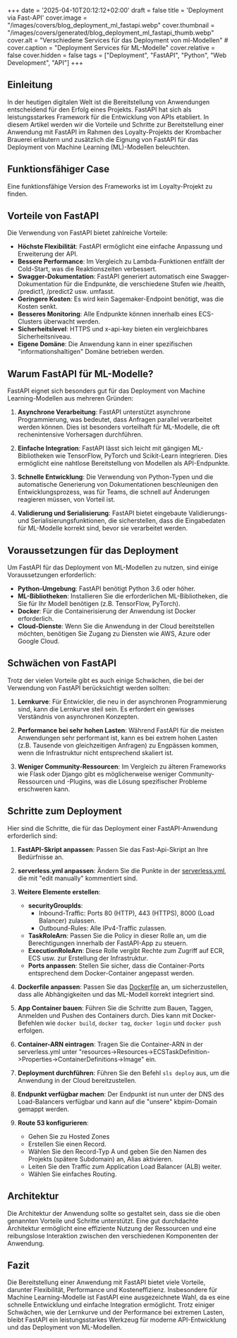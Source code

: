 +++
date = '2025-04-10T20:12:12+02:00'
draft = false
title = 'Deployment via Fast-API'
cover.image = "/images/covers/blog_deployment_ml_fastapi.webp" 
cover.thumbnail = "/images/covers/generated/blog_deployment_ml_fastapi_thumb.webp"
cover.alt = "Verschiedene Services für das Deployment von ml-Modellen" #
cover.caption = "Deployment Services für ML-Modelle" 
cover.relative = false
cover.hidden = false
tags = ["Deployment", "FastAPI", "Python", "Web Development", "API"] 
+++

## Einleitung

In der heutigen digitalen Welt ist die Bereitstellung von Anwendungen entscheidend für den Erfolg eines Projekts. FastAPI hat sich als leistungsstarkes Framework für die Entwicklung von APIs etabliert. In diesem Artikel werden wir die Vorteile und Schritte zur Bereitstellung einer Anwendung mit FastAPI im Rahmen des Loyalty-Projekts der Krombacher Brauerei erläutern und zusätzlich die Eignung von FastAPI für das Deployment von Machine Learning (ML)-Modellen beleuchten.

## Funktionsfähiger Case

Eine funktionsfähige Version des Frameworks ist im Loyalty-Projekt zu finden.

## Vorteile von FastAPI

Die Verwendung von FastAPI bietet zahlreiche Vorteile:

- **Höchste Flexibilität**: FastAPI ermöglicht eine einfache Anpassung und Erweiterung der API.
- **Bessere Performance**: Im Vergleich zu Lambda-Funktionen entfällt der Cold-Start, was die Reaktionszeiten verbessert.
- **Swagger-Dokumentation**: FastAPI generiert automatisch eine Swagger-Dokumentation für die Endpunkte, die verschiedene Stufen wie /health, /predict1, /predict2 usw. umfasst.
- **Geringere Kosten**: Es wird kein Sagemaker-Endpoint benötigt, was die Kosten senkt.
- **Besseres Monitoring**: Alle Endpunkte können innerhalb eines ECS-Clusters überwacht werden.
- **Sicherheitslevel**: HTTPS und x-api-key bieten ein vergleichbares Sicherheitsniveau.
- **Eigene Domäne**: Die Anwendung kann in einer spezifischen "informationshaltigen" Domäne betrieben werden.

## Warum FastAPI für ML-Modelle?

FastAPI eignet sich besonders gut für das Deployment von Machine Learning-Modellen aus mehreren Gründen:

1. **Asynchrone Verarbeitung**: FastAPI unterstützt asynchrone Programmierung, was bedeutet, dass Anfragen parallel verarbeitet werden können. Dies ist besonders vorteilhaft für ML-Modelle, die oft rechenintensive Vorhersagen durchführen.

2. **Einfache Integration**: FastAPI lässt sich leicht mit gängigen ML-Bibliotheken wie TensorFlow, PyTorch und Scikit-Learn integrieren. Dies ermöglicht eine nahtlose Bereitstellung von Modellen als API-Endpunkte.

3. **Schnelle Entwicklung**: Die Verwendung von Python-Typen und die automatische Generierung von Dokumentationen beschleunigen den Entwicklungsprozess, was für Teams, die schnell auf Änderungen reagieren müssen, von Vorteil ist.

4. **Validierung und Serialisierung**: FastAPI bietet eingebaute Validierungs- und Serialisierungsfunktionen, die sicherstellen, dass die Eingabedaten für ML-Modelle korrekt sind, bevor sie verarbeitet werden.

## Voraussetzungen für das Deployment

Um FastAPI für das Deployment von ML-Modellen zu nutzen, sind einige Voraussetzungen erforderlich:

- **Python-Umgebung**: FastAPI benötigt Python 3.6 oder höher.
- **ML-Bibliotheken**: Installieren Sie die erforderlichen ML-Bibliotheken, die Sie für Ihr Modell benötigen (z.B. TensorFlow, PyTorch).
- **Docker**: Für die Containerisierung der Anwendung ist Docker erforderlich.
- **Cloud-Dienste**: Wenn Sie die Anwendung in der Cloud bereitstellen möchten, benötigen Sie Zugang zu Diensten wie AWS, Azure oder Google Cloud.

## Schwächen von FastAPI

Trotz der vielen Vorteile gibt es auch einige Schwächen, die bei der Verwendung von FastAPI berücksichtigt werden sollten:

1. **Lernkurve**: Für Entwickler, die neu in der asynchronen Programmierung sind, kann die Lernkurve steil sein. Es erfordert ein gewisses Verständnis von asynchronen Konzepten.

2. **Performance bei sehr hohen Lasten**: Während FastAPI für die meisten Anwendungen sehr performant ist, kann es bei extrem hohen Lasten (z.B. Tausende von gleichzeitigen Anfragen) zu Engpässen kommen, wenn die Infrastruktur nicht entsprechend skaliert ist.

3. **Weniger Community-Ressourcen**: Im Vergleich zu älteren Frameworks wie Flask oder Django gibt es möglicherweise weniger Community-Ressourcen und -Plugins, was die Lösung spezifischer Probleme erschweren kann.

## Schritte zum Deployment

Hier sind die Schritte, die für das Deployment einer FastAPI-Anwendung erforderlich sind:

1. **FastAPI-Skript anpassen**: Passen Sie das Fast-Api-Skript an Ihre Bedürfnisse an.
   
2. **serverless.yml anpassen**: Ändern Sie die Punkte in der [serverless.yml](https://gitlab.com/krombacher-brauerei/datascience_krombacher/loyalty/-/blob/master/src/Fraud_Detection/serverless.yml), die mit "edit manually" kommentiert sind.

3. **Weitere Elemente erstellen**: 
   - **securityGroupIds**: 
     - Inbound-Traffic: Ports 80 (HTTP), 443 (HTTPS), 8000 (Load Balancer) zulassen.
     - Outbound-Rules: Alle IPv4-Traffic zulassen.
   - **TaskRoleArn**: Passen Sie die Policy in dieser Rolle an, um die Berechtigungen innerhalb der FastAPI-App zu steuern.
   - **ExecutionRoleArn**: Diese Rolle vergibt Rechte zum Zugriff auf ECR, ECS usw. zur Erstellung der Infrastruktur.
   - **Ports anpassen**: Stellen Sie sicher, dass die Container-Ports entsprechend dem Docker-Container angepasst werden.

4. **Dockerfile anpassen**: Passen Sie das [Dockerfile](https://gitlab.com/krombacher-brauerei/datascience_krombacher/loyalty/-/blob/master/src/Fraud_Detection/Dockerfile) an, um sicherzustellen, dass alle Abhängigkeiten und das ML-Modell korrekt integriert sind.

5. **App Container bauen**: Führen Sie die Schritte zum Bauen, Taggen, Anmelden und Pushen des Containers durch. Dies kann mit Docker-Befehlen wie `docker build`, `docker tag`, `docker login` und `docker push` erfolgen.

6. **Container-ARN eintragen**: Tragen Sie die Container-ARN in der serverless.yml unter "resources->Resources->ECSTaskDefinition->Properties->ContainerDefinitions→Image" ein.

7. **Deployment durchführen**: Führen Sie den Befehl `sls deploy` aus, um die Anwendung in der Cloud bereitzustellen.

8. **Endpunkt verfügbar machen**: Der Endpunkt ist nun unter der DNS des Load-Balancers verfügbar und kann auf die "unsere" kbpim-Domain gemappt werden.

9. **Route 53 konfigurieren**:
   - Gehen Sie zu Hosted Zones
   - Erstellen Sie einen Record.
   - Wählen Sie den Record-Typ A und geben Sie den Namen des Projekts (spätere Subdomain) an, Alias aktivieren.
   - Leiten Sie den Traffic zum Application Load Balancer (ALB) weiter.
   - Wählen Sie einfaches Routing.

## Architektur

Die Architektur der Anwendung sollte so gestaltet sein, dass sie die oben genannten Vorteile und Schritte unterstützt. Eine gut durchdachte Architektur ermöglicht eine effiziente Nutzung der Ressourcen und eine reibungslose Interaktion zwischen den verschiedenen Komponenten der Anwendung. 

## Fazit

Die Bereitstellung einer Anwendung mit FastAPI bietet viele Vorteile, darunter Flexibilität, Performance und Kosteneffizienz. Insbesondere für Machine Learning-Modelle ist FastAPI eine ausgezeichnete Wahl, da es eine schnelle Entwicklung und einfache Integration ermöglicht. Trotz einiger Schwächen, wie der Lernkurve und der Performance bei extremen Lasten, bleibt FastAPI ein leistungsstarkes Werkzeug für moderne API-Entwicklung und das Deployment von ML-Modellen.